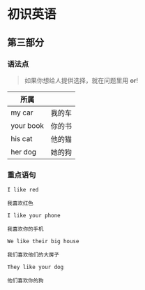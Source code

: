 # 初识英语

## 第三部分

### 语法点

> 如果你想给人提供选择，就在问题里用 **or**!

| 所属      |        |
| --------- | ------ |
| my car    | 我的车 |
| your book | 你的书 |
| his cat   | 他的猫 |
| her dog   | 她的狗 |

### 重点语句

```text
I like red

我喜欢红色
```

```text
I like your phone

我喜欢你的手机
```

```text
We like their big house

我们喜欢他们的大房子
```

```text
They like your dog

他们喜欢你的狗
```
